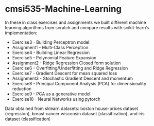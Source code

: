 # cmsi535-Machine-Learning
In these in class exercises and assignments we built different machine learning algorithms from scratch and compare results with scikit-learn’s implementation:

* Exercise3 - Building Perceptron model
* Assignment1 - Multi-Class Perceptron
* Exercise4 - Building Linear Regression
* Exercise5 - Polynomial Feature Expansion
* Assignment2 - Ridge Regression Closed form solution
* Exercise6 - Overfitting/Underfitting and Ridge Regression
* Exercise7 - Gradient Descent for mean squared loss
* Assignment3 - Stochastic Gradient Descent and momentum
* Exercise8 - Principal Component Analysis (PCA) for dimensionality reduction
* Exercise9 - PCA as a generative model
* Exercise10 - Neural Networks using pytorch

Data obtained from sklearn datasets: boston house-prices dataset (regression), breast cancer wisconsin dataset (classification), and iris dataset (classification)
